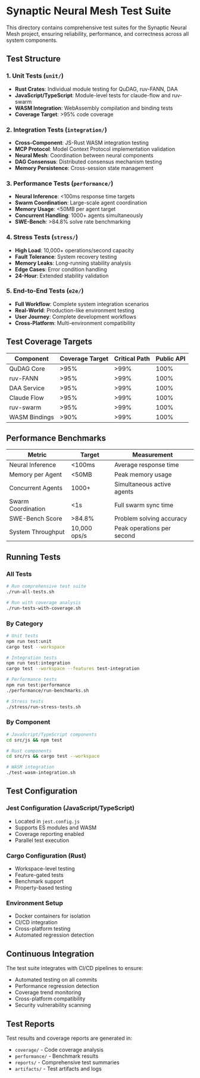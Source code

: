 # Synaptic Neural Mesh Test Suite

This directory contains comprehensive test suites for the Synaptic Neural Mesh project, ensuring reliability, performance, and correctness across all system components.

## Test Structure

### 1. Unit Tests (`unit/`)
- **Rust Crates**: Individual module testing for QuDAG, ruv-FANN, DAA
- **JavaScript/TypeScript**: Module-level tests for claude-flow and ruv-swarm
- **WASM Integration**: WebAssembly compilation and binding tests
- **Coverage Target**: >95% code coverage

### 2. Integration Tests (`integration/`)
- **Cross-Component**: JS-Rust WASM integration testing
- **MCP Protocol**: Model Context Protocol implementation validation
- **Neural Mesh**: Coordination between neural components
- **DAG Consensus**: Distributed consensus mechanism testing
- **Memory Persistence**: Cross-session state management

### 3. Performance Tests (`performance/`)
- **Neural Inference**: <100ms response time targets
- **Swarm Coordination**: Large-scale agent coordination
- **Memory Usage**: <50MB per agent target
- **Concurrent Handling**: 1000+ agents simultaneously
- **SWE-Bench**: >84.8% solve rate benchmarking

### 4. Stress Tests (`stress/`)
- **High Load**: 10,000+ operations/second capacity
- **Fault Tolerance**: System recovery testing
- **Memory Leaks**: Long-running stability analysis
- **Edge Cases**: Error condition handling
- **24-Hour**: Extended stability validation

### 5. End-to-End Tests (`e2e/`)
- **Full Workflow**: Complete system integration scenarios
- **Real-World**: Production-like environment testing
- **User Journey**: Complete development workflows
- **Cross-Platform**: Multi-environment compatibility

## Test Coverage Targets

| Component | Coverage Target | Critical Path | Public API |
|-----------|----------------|---------------|------------|
| QuDAG Core | >95% | >99% | 100% |
| ruv-FANN | >95% | >99% | 100% |
| DAA Service | >95% | >99% | 100% |
| Claude Flow | >95% | >99% | 100% |
| ruv-swarm | >95% | >99% | 100% |
| WASM Bindings | >90% | >99% | 100% |

## Performance Benchmarks

| Metric | Target | Measurement |
|--------|--------|-------------|
| Neural Inference | <100ms | Average response time |
| Memory per Agent | <50MB | Peak memory usage |
| Concurrent Agents | 1000+ | Simultaneous active agents |
| Swarm Coordination | <1s | Full swarm sync time |
| SWE-Bench Score | >84.8% | Problem solving accuracy |
| System Throughput | 10,000 ops/s | Peak operations per second |

## Running Tests

### All Tests
```bash
# Run comprehensive test suite
./run-all-tests.sh

# Run with coverage analysis
./run-tests-with-coverage.sh
```

### By Category
```bash
# Unit tests
npm run test:unit
cargo test --workspace

# Integration tests
npm run test:integration
cargo test --workspace --features test-integration

# Performance tests
npm run test:performance
./performance/run-benchmarks.sh

# Stress tests
./stress/run-stress-tests.sh
```

### By Component
```bash
# JavaScript/TypeScript components
cd src/js && npm test

# Rust components
cd src/rs && cargo test --workspace

# WASM integration
./test-wasm-integration.sh
```

## Test Configuration

### Jest Configuration (JavaScript/TypeScript)
- Located in `jest.config.js`
- Supports ES modules and WASM
- Coverage reporting enabled
- Parallel test execution

### Cargo Configuration (Rust)
- Workspace-level testing
- Feature-gated tests
- Benchmark support
- Property-based testing

### Environment Setup
- Docker containers for isolation
- CI/CD integration
- Cross-platform testing
- Automated regression detection

## Continuous Integration

The test suite integrates with CI/CD pipelines to ensure:
- Automated testing on all commits
- Performance regression detection
- Coverage trend monitoring
- Cross-platform compatibility
- Security vulnerability scanning

## Test Reports

Test results and coverage reports are generated in:
- `coverage/` - Code coverage analysis
- `performance/` - Benchmark results
- `reports/` - Comprehensive test summaries
- `artifacts/` - Test artifacts and logs